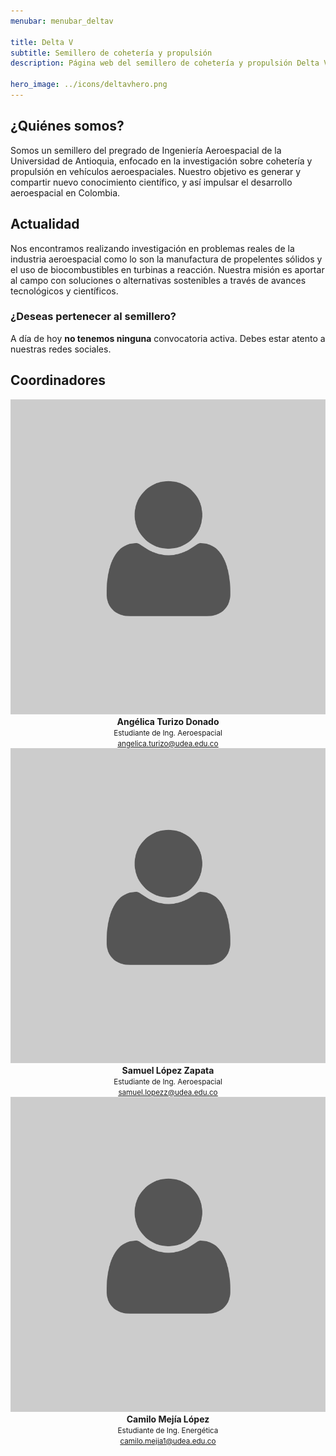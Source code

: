 ```yaml
---
menubar: menubar_deltav

title: Delta V
subtitle: Semillero de cohetería y propulsión
description: Página web del semillero de cohetería y propulsión Delta V, parte del grupo de investigación Astra de la Universidad de Antioquia.

hero_image: ../icons/deltavhero.png
---
```

<link href="../assets/css/custom.css" rel="stylesheet" type="text/css">


## ¿Quiénes somos?
Somos un semillero del pregrado de Ingeniería Aeroespacial de la Universidad de Antioquia, enfocado en la investigación sobre cohetería y propulsión en vehículos aeroespaciales. Nuestro objetivo es generar y compartir nuevo conocimiento científico, y así impulsar el desarrollo aeroespacial en Colombia. 


## Actualidad
Nos encontramos realizando investigación en problemas reales de la industria aeroespacial como lo son la manufactura de propelentes sólidos y el uso de biocombustibles en turbinas a reacción. Nuestra misión es aportar al campo con soluciones o alternativas sostenibles a través de avances tecnológicos y científicos.


### ¿Deseas pertenecer al semillero?
A día de hoy **no tenemos ninguna** convocatoria activa. Debes estar atento a nuestras redes sociales.

<!-- En estos momentos **nos encontramos** realizando convocatoria para nuevos integrantes, en caso de estar interesado en pertenecer a *Delta V* ingresa a este <a href="" target="_blank"><u>link</u></a>. -->


## Coordinadores
<div style="width:100%" align="center">
  <div class="columnas">
      <a href="https://www.linkedin.com/in/ang%C3%A9lica-turizo-donado-9ba616205/" target="_blank"><img src="../icons/user.jpg" class="imagen-coordinadores"></a><br>
      <b>Angélica Turizo Donado</b><br>
      <small>Estudiante de Ing. Aeroespacial<br>
      <a href="mailto:angelica.turizo@udea.edu.co"><u>angelica.turizo@udea.edu.co</u></a></small>
  </div>
  <div class="columnas">
      <a href="https://www.linkedin.com/in/samlopezap/" target="_blank"><img src="../icons/user.jpg" class="imagen-coordinadores"></a><br>
      <b>Samuel López Zapata</b><br>
      <small>Estudiante de Ing. Aeroespacial<br>
      <a href="mailto:samuel.lopezz@udea.edu.co"><u>samuel.lopezz@udea.edu.co</u></a></small>
  </div>
  <div class="columnas">
      <a href="https://www.linkedin.com/in/camilo-mej%C3%ADa-l%C3%B3pez-240a1122b/" target="_blank"><img src="../icons/user.jpg" class="imagen-coordinadores"></a><br>
      <b>Camilo Mejía López</b><br>
      <small>Estudiante de Ing. Energética<br>
      <a href="mailto:camilo.mejia1@udea.edu.co"><u>camilo.mejia1@udea.edu.co</u></a></small>
  </div>
</div>